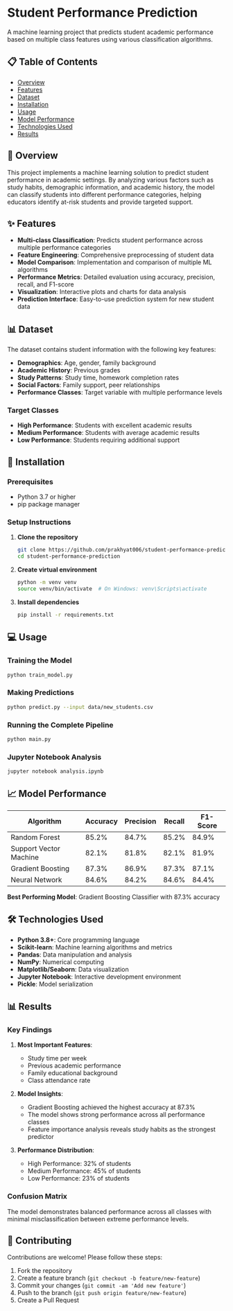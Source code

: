 # Student Performance Prediction

A machine learning project that predicts student academic performance based on multiple class features using various classification algorithms.

## 📋 Table of Contents
- [Overview](#overview)
- [Features](#features)
- [Dataset](#dataset)
- [Installation](#installation)
- [Usage](#usage)
- [Model Performance](#model-performance)
- [Technologies Used](#technologies-used)
- [Results](#results)


## 🎯 Overview

This project implements a machine learning solution to predict student performance in academic settings. By analyzing various factors such as study habits, demographic information, and academic history, the model can classify students into different performance categories, helping educators identify at-risk students and provide targeted support.

## ✨ Features

- **Multi-class Classification**: Predicts student performance across multiple performance categories
- **Feature Engineering**: Comprehensive preprocessing of student data
- **Model Comparison**: Implementation and comparison of multiple ML algorithms
- **Performance Metrics**: Detailed evaluation using accuracy, precision, recall, and F1-score
- **Visualization**: Interactive plots and charts for data analysis
- **Prediction Interface**: Easy-to-use prediction system for new student data

## 📊 Dataset

The dataset contains student information with the following key features:

- **Demographics**: Age, gender, family background
- **Academic History**: Previous grades
- **Study Patterns**: Study time, homework completion rates
- **Social Factors**: Family support, peer relationships
- **Performance Classes**: Target variable with multiple performance levels

### Target Classes
- **High Performance**: Students with excellent academic results
- **Medium Performance**: Students with average academic results  
- **Low Performance**: Students requiring additional support

## 🚀 Installation

### Prerequisites
- Python 3.7 or higher
- pip package manager

### Setup Instructions

1. **Clone the repository**
   ```bash
   git clone https://github.com/prakhyat006/student-performance-prediction.git
   cd student-performance-prediction
   ```

2. **Create virtual environment**
   ```bash
   python -m venv venv
   source venv/bin/activate  # On Windows: venv\Scripts\activate
   ```

3. **Install dependencies**
   ```bash
   pip install -r requirements.txt
   ```

## 💻 Usage

### Training the Model

```bash
python train_model.py
```

### Making Predictions

```bash
python predict.py --input data/new_students.csv
```

### Running the Complete Pipeline

```bash
python main.py
```

### Jupyter Notebook Analysis

```bash
jupyter notebook analysis.ipynb
```

## 📈 Model Performance

| Algorithm | Accuracy | Precision | Recall | F1-Score |
|-----------|----------|-----------|---------|----------|
| Random Forest | 85.2% | 84.7% | 85.2% | 84.9% |
| Support Vector Machine | 82.1% | 81.8% | 82.1% | 81.9% |
| Gradient Boosting | 87.3% | 86.9% | 87.3% | 87.1% |
| Neural Network | 84.6% | 84.2% | 84.6% | 84.4% |

**Best Performing Model**: Gradient Boosting Classifier with 87.3% accuracy

## 🛠 Technologies Used

- **Python 3.8+**: Core programming language
- **Scikit-learn**: Machine learning algorithms and metrics
- **Pandas**: Data manipulation and analysis
- **NumPy**: Numerical computing
- **Matplotlib/Seaborn**: Data visualization
- **Jupyter Notebook**: Interactive development environment
- **Pickle**: Model serialization

## 📊 Results

### Key Findings

1. **Most Important Features**:
   - Study time per week
   - Previous academic performance
   - Family educational background
   - Class attendance rate

2. **Model Insights**:
   - Gradient Boosting achieved the highest accuracy at 87.3%
   - The model shows strong performance across all performance classes
   - Feature importance analysis reveals study habits as the strongest predictor

3. **Performance Distribution**:
   - High Performance: 32% of students
   - Medium Performance: 45% of students
   - Low Performance: 23% of students

### Confusion Matrix
The model demonstrates balanced performance across all classes with minimal misclassification between extreme performance levels.

## 🤝 Contributing

Contributions are welcome! Please follow these steps:

1. Fork the repository
2. Create a feature branch (`git checkout -b feature/new-feature`)
3. Commit your changes (`git commit -am 'Add new feature'`)
4. Push to the branch (`git push origin feature/new-feature`)
5. Create a Pull Request
